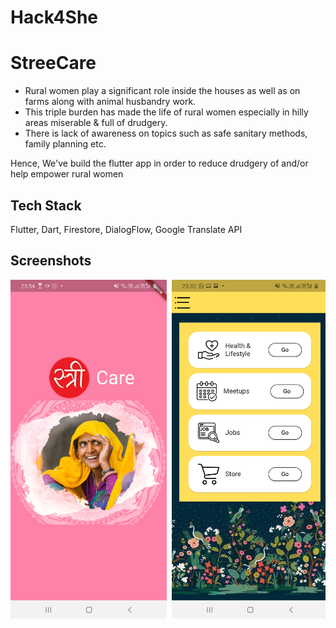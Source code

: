 # Hack4She

# StreeCare

- Rural women play a significant role inside the houses as well as on farms along with animal husbandry work. 
- This triple burden has made the life of rural women especially in hilly areas miserable & full of drudgery.
- There is lack of awareness on topics such as safe sanitary methods, family planning etc.

Hence, We've build the flutter app in order to reduce drudgery of and/or help empower rural women

## Tech Stack 
Flutter, Dart, Firestore, DialogFlow, Google Translate API

## Screenshots
<pre>
<img src="Screenshots/1.jpg" width="250"> <img src="Screenshots/2.jpg" width="250"> <img src="Screenshots/3.jpg" width="250"> <img src="Screenshots/45.jpg" width="250"> <img src="Screenshots/5.jpg" width="250"> <img src="Screenshots/6.jpg" width="250"> <img src="Screenshots/7.jpg" width="250"> <img src="Screenshots/8.jpg" width="250"> <img src="Screenshots/9.jpg" width="250"> <img src="Screenshots/10.jpg" width="250"> 

</pre>
